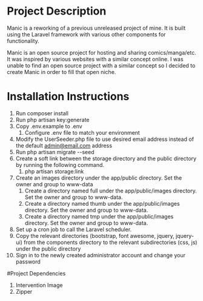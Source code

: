 # Project Description

Manic is a reworking of a previous unreleased project of mine. It is built using the Laravel framework with various other components for functionality.

Manic is an open source project for hosting and sharing comics/manga/etc. It was inspired by various websites with a similar concept online. I was unable to find an open source project with a similar concept so I decided to create Manic in order to fill that open niche.

# Installation Instructions

1. Run composer install
2. Run php artisan key:generate
3. Copy .env.example to .env
	1. Configure .env file to match your environment
4. Modify the UserSeeder.php file to use desired email address instead of the default admin@email.com address
5. Run php artisan migrate --seed
6. Create a soft link between the storage directory and the public directory by running the following command. 
	1. php artisan storage:link
7. Create an images directory under the app/public directory. Set the owner and group to www-data
	1. Create a directory named full under the app/public/images directory. Set the owner and group to www-data.
	2. Create a directory named thumb under the app/public/images directory. Set the owner and group to www-data.
	3. Create a directory named tmp under the app/public/images directory. Set the owner and group to www-data.
8. Set up a cron job to call the Laravel scheduler.
9. Copy the relevant directories (bootstrap, font awesome, jquery, jquery-ui) from the components directory to the relevant subdirectories (css, js) under the public directory
10. Sign in to the newly created administrator account and change your password

#Project Dependencies

1. Intervention Image
2. Zipper